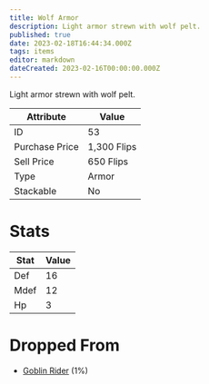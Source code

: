 ```yaml
---
title: Wolf Armor
description: Light armor strewn with wolf pelt.
published: true
date: 2023-02-18T16:44:34.000Z
tags: items
editor: markdown
dateCreated: 2023-02-16T00:00:00.000Z
---
```


Light armor strewn with wolf pelt.

|Attribute|Value|
|-|-|
|ID|53|
|Purchase Price|1,300 Flips|
|Sell Price|650 Flips|
|Type|Armor|
|Stackable|No|

# Stats
|Stat|Value|
|-|-|
|Def|16|
|Mdef|12|
|Hp|3|

# Dropped From
 * [Goblin Rider](/monsters/goblin-rider.md) (1%)
